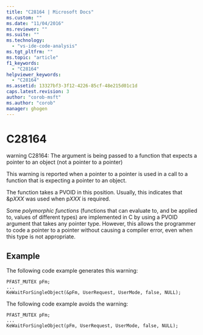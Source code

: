 ```yaml
---
title: "C28164 | Microsoft Docs"
ms.custom: ""
ms.date: "11/04/2016"
ms.reviewer: ""
ms.suite: ""
ms.technology: 
  - "vs-ide-code-analysis"
ms.tgt_pltfrm: ""
ms.topic: "article"
f1_keywords: 
  - "C28164"
helpviewer_keywords: 
  - "C28164"
ms.assetid: 13327bf3-3f12-4226-85cf-48e215d01c1d
caps.latest.revision: 3
author: "corob-msft"
ms.author: "corob"
manager: ghogen
---
```

# C28164
warning C28164: The argument is being passed to a function that expects a pointer to an object (not a pointer to a pointer)  
  
 This warning is reported when a pointer to a pointer is used in a call to a function that is expecting a pointer to an object.  
  
 The function takes a PVOID in this position. Usually, this indicates that &p*XXX* was used when p*XXX* is required.  
  
 Some *polymorphic functions* (functions that can evaluate to, and be applied to, values of different types) are implemented in C by using a PVOID argument that takes any pointer type. However, this allows the programmer to code a pointer to a pointer without causing a compiler error, even when this type is not appropriate.  
  
## Example  
 The following code example generates this warning:  
  
```  
PFAST_MUTEX pFm;  
...  
KeWaitForSingleObject(&pFm, UserRequest, UserMode, false, NULL);  
```  
  
 The following code example avoids the warning:  
  
```  
PFAST_MUTEX pFm;  
...  
KeWaitForSingleObject(pFm, UserRequest, UserMode, false, NULL);  
```
